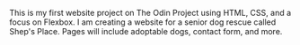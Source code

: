 This is my first website project on The Odin Project using HTML, CSS, and a focus on Flexbox. I am creating a website for a senior dog rescue called Shep's Place. Pages will include adoptable dogs, contact form, and more. 